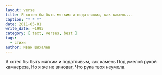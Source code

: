 ```yaml
---
layout: verse
title: Я хотел бы быть мягким и податливым, как камень...
caption: "* * *"
date: 2011-05-01
write_date: ~1995
category: [ text, verses, best ]
tags:
  - стихи
author: Иван Шихалев
---
```

Я хотел бы быть мягким и податливым, как камень
Под умелой рукой камнереза,
Но я же не виноват,
Что рука твоя неумела.

